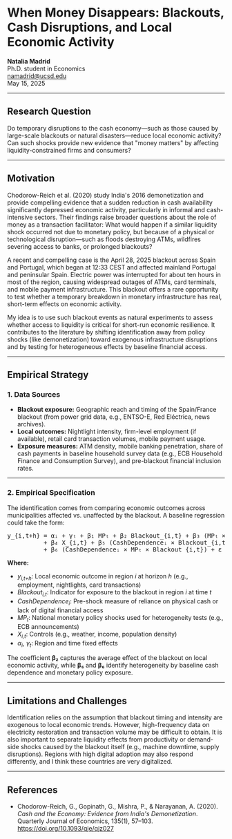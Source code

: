 # When Money Disappears: Blackouts, Cash Disruptions, and Local Economic Activity

**Natalia Madrid**  
Ph.D. student in Economics  
namadrid@ucsd.edu  
May 15, 2025

---

## Research Question

Do temporary disruptions to the cash economy—such as those caused by large-scale blackouts or natural disasters—reduce local economic activity? Can such shocks provide new evidence that "money matters" by affecting liquidity-constrained firms and consumers?

---

## Motivation

Chodorow-Reich et al. (2020) study India's 2016 demonetization and provide compelling evidence that a sudden reduction in cash availability significantly depressed economic activity, particularly in informal and cash-intensive sectors. Their findings raise broader questions about the role of money as a transaction facilitator: What would happen if a similar liquidity shock occurred not due to monetary policy, but because of a physical or technological disruption—such as floods destroying ATMs, wildfires severing access to banks, or prolonged blackouts?

A recent and compelling case is the April 28, 2025 blackout across Spain and Portugal, which began at 12:33 CEST and affected mainland Portugal and peninsular Spain. Electric power was interrupted for about ten hours in most of the region, causing widespread outages of ATMs, card terminals, and mobile payment infrastructure. This blackout offers a rare opportunity to test whether a temporary breakdown in monetary infrastructure has real, short-term effects on economic activity. 

My idea is to use such blackout events as natural experiments to assess whether access to liquidity is critical for short-run economic resilience. It contributes to the literature by shifting identification away from policy shocks (like demonetization) toward exogenous infrastructure disruptions and by testing for heterogeneous effects by baseline financial access.

---

## Empirical Strategy

### 1. Data Sources

- **Blackout exposure:** Geographic reach and timing of the Spain/France blackout (from power grid data, e.g., ENTSO-E, Red Eléctrica, news archives).  
- **Local outcomes:** Nightlight intensity, firm-level employment (if available), retail card transaction volumes, mobile payment usage.
- **Exposure measures:** ATM density, mobile banking penetration, share of cash payments in baseline household survey data (e.g., ECB Household Finance and Consumption Survey), and pre-blackout financial inclusion rates.  

---

### 2. Empirical Specification

The identification comes from comparing economic outcomes across municipalities affected vs. unaffected by the blackout. A baseline regression could take the form:

<pre>
y_{i,t+h} = αᵢ + γₜ + β₁ MPₜ + β₂ Blackout_{i,t} + β₃ (MPₜ × Blackout_{i,t}) 
          + β₄ X_{i,t} + β₅ (CashDependenceᵢ × Blackout_{i,t}) 
          + β₆ (CashDependenceᵢ × MPₜ × Blackout_{i,t}) + ε_{i,t+h}
</pre>

**Where:**

- *y<sub>i,t+h</sub>*: Local economic outcome in region *i* at horizon *h* (e.g., employment, nightlights, card transactions)  
- *Blackout<sub>i,t</sub>*: Indicator for exposure to the blackout in region *i* at time *t*  
- *CashDependence<sub>i</sub>*: Pre-shock measure of reliance on physical cash or lack of digital financial access  
- *MP<sub>t</sub>*: National monetary policy shocks used for heterogeneity tests (e.g., ECB announcements)  
- *X<sub>i,t</sub>*: Controls (e.g., weather, income, population density)  
- *α<sub>i</sub>*, *γ<sub>t</sub>*: Region and time fixed effects  

The coefficient **β₂** captures the average effect of the blackout on local economic activity, while **β₅** and **β₆** identify heterogeneity by baseline cash dependence and monetary policy exposure.

---

## Limitations and Challenges

Identification relies on the assumption that blackout timing and intensity are exogenous to local economic trends. However, high-frequency data on electricity restoration and transaction volume may be difficult to obtain. It is also important to separate liquidity effects from productivity or demand-side shocks caused by the blackout itself (e.g., machine downtime, supply disruptions). Regions with high digital adoption may also respond differently, and I think these countries are very digitalized. 

---

## References

- Chodorow-Reich, G., Gopinath, G., Mishra, P., & Narayanan, A. (2020). *Cash and the Economy: Evidence from India's Demonetization*. Quarterly Journal of Economics, 135(1), 57–103. https://doi.org/10.1093/qje/qjz027
